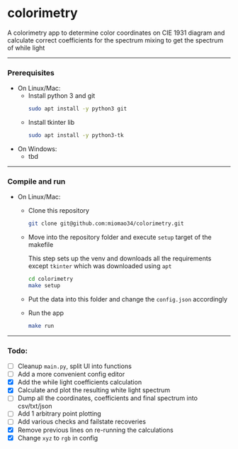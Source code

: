 # colorimetry
A colorimetry app to determine color coordinates on CIE 1931 diagram and calculate correct coefficients for the spectrum mixing to get the spectrum of while light

---
### Prerequisites
* On Linux/Mac:
    - Install python 3 and git
        ```bash
        sudo apt install -y python3 git
        ```
    - Install tkinter lib
        ```bash
        sudo apt install -y python3-tk
        ```
* On Windows:
    - tbd
    <!-- - [Install Python 3](https://www.python.org/downloads/windows/) -->

---
### Compile and run
* On Linux/Mac:
    - Clone this repository
        ```bash
        git clone git@github.com:miomao34/colorimetry.git
        ```
    - Move into the repository folder and execute `setup` target of the makefile
        
        This step sets up the venv and downloads all the requirements except `tkinter` which was downloaded using `apt`
        ```bash
        cd colorimetry
        make setup
        ```
    - Put the data into this folder and change the `config.json` accordingly
    - Run the app
        ```bash
        make run
        ```

---

### Todo:
- [ ] Cleanup `main.py`, split UI into functions
- [ ] Add a more convenient config editor
- [x] Add the while light coefficients calculation
- [x] Calculate and plot the resulting white light spectrum
- [ ] Dump all the coordinates, coefficients and final spectrum into csv/txt/json
- [ ] Add 1 arbitrary point plotting
- [ ] Add various checks and failstate recoveries
- [x] Remove previous lines on re-running the calculations
- [x] Change `xyz` to `rgb` in config
